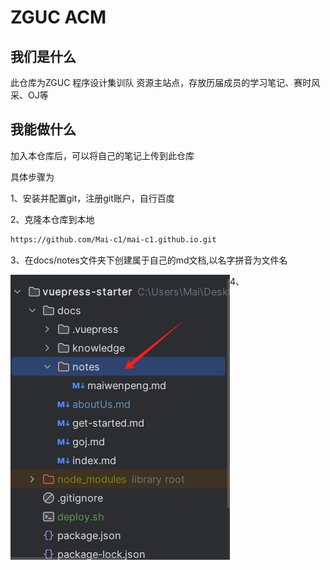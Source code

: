 # ZGUC ACM

## 我们是什么

此仓库为ZGUC 程序设计集训队 资源主站点，存放历届成员的学习笔记、赛时风采、OJ等



## 我能做什么

加入本仓库后，可以将自己的笔记上传到此仓库

具体步骤为

1、安装并配置git，注册git账户，自行百度

2、克隆本仓库到本地

```bash
https://github.com/Mai-c1/mai-c1.github.io.git
```

3、在docs/notes文件夹下创建属于自己的md文档,以名字拼音为文件名

<img src="assets/image-20240817161407647.png" alt="image-20240817161407647" style="float:left"/>

4、
